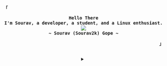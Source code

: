 <!-- Profile -->
<p align="left"><strong><samp>「</samp></strong></p>
  <p align="center">
    <samp>
      <b>
        Hello There
      <br>
        I'm Sourav, a developer, a student, and a Linux enthusiast.
      </b>
      <br>
        <image src="https://readme-typing-svg.herokuapp.com?font=Fira+Code&weight=800&pause=1000&color=FBF1C7&center=true&width=435&lines=%E7%A7%81+++%E6%9D%A5%E3%81%A6+++%E7%94%9F%E3%81%8D%E3%81%A6%E3%81%84%E3%82%8B+++%E3%81%AE%E4%B8%AD%E3%81%AB++%E7%A7%8B+++%E6%99%82%E9%96%93.+;I+come+alive+in+the+Fall+Time.">
      <br>
      <b>
        ~ Sourav (Sourav2k) Gope ~
      </b>
    </samp>
  </p>
<p align="right"><strong><samp>」</samp></strong></p>

<br>

<details align="center">
<summary></summary>

<h2></h2><br>

<!-- Contact Me -->
<p align="center">
  <samp>
    [<a href="https://twitter.com/thefallnn">twitter</a>]
    [<a href="https://matrix.to/#/@thefallnn:matrix.org">matrix</a>] <!-- we cannot change our username on matrix it seems -->
    [<a href="mailto:thefallnn@gmail.com">e-mail</a>]
  </samp>
</p>

<h2></h2><br>

<!-- Github Stats -->
<p align="center">
  <samp>
    <img src="https://komarev.com/ghpvc/?username=thefallnn&label=Profile+Views&color=grey" alt="thefallnn" /> 
  </samp>
</p>
<p align="center">
  <samp>
    <details>
      <summary>My Profile Stats</summary>
        <br>
        <img alt="GitHub Stats" src="https://github-readme-stats.vercel.app/api?username=thefallnn&show_icons=true&include_all_commits=true&count_private=true&hide=issues&hide_border=true&theme=tokyonight"/>
    </details>
    <details> 
      <summary>My Most Used Languages</summary>
        <br>
        <img alt="Top Language" src="https://github-readme-stats.vercel.app/api/top-langs/?username=thefallnn&layout=compact&hide_border=true&theme=tokyonight"/>
        <br>
        <b>Note:</b> Top languages is only a metric of the languages my public code consists of and doesn't reflect experience or skill level.
    </details>
  </samp>
</p>

<h2></h2><br>

<!-- GPG Keys -->

```sh
curl -sS https://github.com/thefallnn.gpg | gpg --import
```
```console
C2C4 AB08 8A62 28C1 F7E3  6541 5716 9934 0987 4F80
```

</details>

